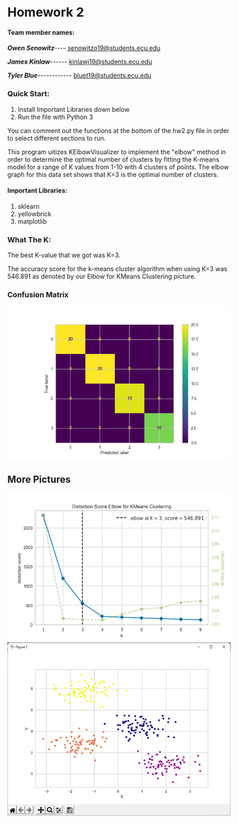 # Homework 2

#### **Team member names:**

**_Owen Senowitz_**----
senowitzo19@students.ecu.edu

**_James Kinlaw_**------
kinlawj19@students.ecu.edu

**_Tyler Blue_**------------
bluet19@students.ecu.edu

### **Quick Start:**

1. Install Important Libraries down below
2. Run the file with Python 3

You can comment out the functions at the bottom of the hw2.py file in order to select different sections to run.

This program uitizes KElbowVisualizer to implement the "elbow" method in order to determine the optimal number of clusters by fitting the K-means model for a range of K values from 1-10 with 4 clusters of points. The elbow graph for this data set shows that K=3 is the optimal number of clusters.

#### **Important Libraries:**

1. sklearn
2. yellowbrick
3. matplotlib

### **What The K:**

The best K-value that we got was K=3.

The accuracy score for the k-means cluster algorithm when using K=3 was 546.891 as denoted by our Elbow for KMeans Clustering picture.

### **Confusion Matrix**

![](confusionMatrix.png)

## **More Pictures**

![](elbow.png)
![](ScatterPlot.png)
